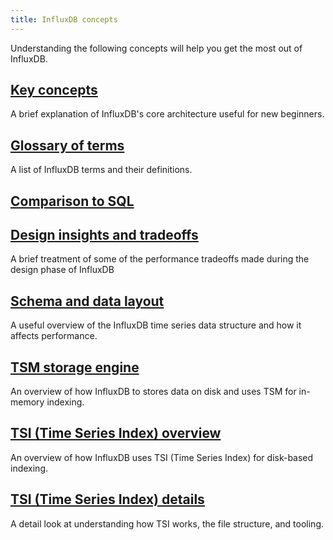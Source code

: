 ```yaml
---
title: InfluxDB concepts
---
```


Understanding the following concepts will help you get the most out of InfluxDB.

## [Key concepts](/influxdb/v1.5/concepts/key_concepts/)

A brief explanation of InfluxDB's core architecture useful for new beginners.

## [Glossary of terms](/influxdb/v1.5/concepts/glossary/)

A list of InfluxDB terms and their definitions.

## [Comparison to SQL](/influxdb/v1.5/concepts/crosswalk/)

## [Design insights and tradeoffs](/influxdb/v1.5/concepts/insights_tradeoffs/)

A brief treatment of some of the performance tradeoffs made during the design phase of InfluxDB

## [Schema and data layout](/influxdb/v1.5/concepts/schema_and_data_layout/)

A useful overview of the InfluxDB time series data structure and how it affects performance.

## [TSM storage engine](/influxdb/v1.5/concepts/storage_engine/)

An overview of how InfluxDB to stores data on disk and uses TSM for in-memory indexing.

## [TSI (Time Series Index) overview](/influxdb/v1.5/concepts/time-series-index/)

An overview of how InfluxDB uses TSI (Time Series Index) for disk-based indexing.

## [TSI (Time Series Index) details](/influxdb/v1.5/concepts/tsi-details/)

A detail look at understanding how TSI works, the file structure, and tooling.
